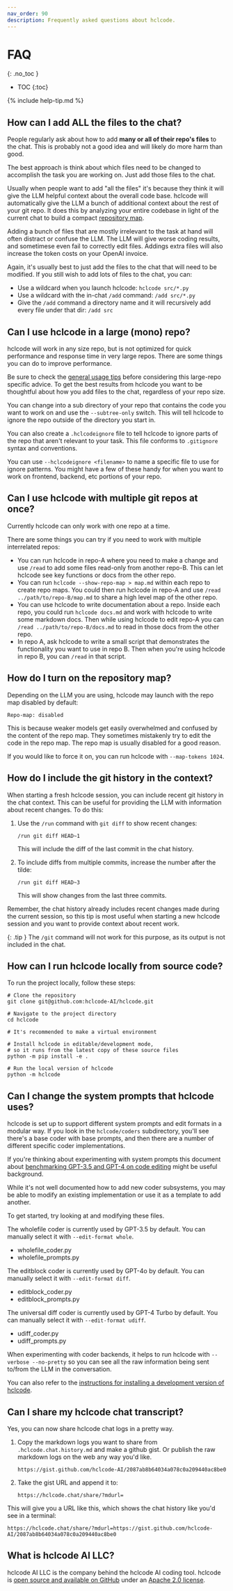 ```yaml
---
nav_order: 90
description: Frequently asked questions about hclcode.
---
```


# FAQ
{: .no_toc }

- TOC
{:toc}

{% include help-tip.md %}

## How can I add ALL the files to the chat?

People regularly ask about how to add **many or all of their repo's files** to the chat.
This is probably not a good idea and will likely do more harm than good.

The best approach is think about which files need to be changed to accomplish
the task you are working on. Just add those files to the chat.

Usually when people want to add "all the files" it's because they think it
will give the LLM helpful context about the overall code base.
hclcode will automatically give the LLM a bunch of additional context about
the rest of your git repo.
It does this by analyzing your entire codebase in light of the
current chat to build a compact
[repository map](https://hclcode.chat/2023/10/22/repomap.html).

Adding a bunch of files that are mostly irrelevant to the
task at hand will often distract or confuse the LLM.
The LLM will give worse coding results, and sometimese even fail to correctly edit files.
Addings extra files will also increase the token costs on your OpenAI invoice.

Again, it's usually best to just add the files to the chat that will need to be modified.
If you still wish to add lots of files to the chat, you can:

- Use a wildcard when you launch hclcode: `hclcode src/*.py`
- Use a wildcard with the in-chat `/add` command: `/add src/*.py`
- Give the `/add` command a directory name and it will recursively add every file under that dir: `/add src`

## Can I use hclcode in a large (mono) repo?

hclcode will work in any size repo, but is not optimized for quick
performance and response time in very large repos.
There are some things you can do to improve performance.

Be sure to check the
[general usage tips](/docs/usage/tips.html)
before considering this large-repo specific advice.
To get the best results from hclcode you want to 
be thoughtful about how you add files to the chat,
regardless of your repo size.

You can change into a sub directory of your repo that contains the
code you want to work on and use the `--subtree-only` switch.
This will tell hclcode to ignore the repo outside of the
directory you start in.

You can also create a `.hclcodeignore` file to tell hclcode
to ignore parts of the repo that aren't relevant to your task.
This file conforms to `.gitignore` syntax and conventions.

You can use `--hclcodeignore <filename>` to name a specific file
to use for ignore patterns.
You might have a few of these handy for when you want to work on
frontend, backend, etc portions of your repo.

## Can I use hclcode with multiple git repos at once?

Currently hclcode can only work with one repo at a time.

There are some things you can try if you need to work with
multiple interrelated repos:

- You can run hclcode in repo-A where you need to make a change
and use `/read` to add some files read-only from another repo-B.
This can let hclcode see key functions or docs from the other repo.
- You can run `hclcode --show-repo-map > map.md` within each
repo to create repo maps.
You could then run hclcode in repo-A and 
use `/read ../path/to/repo-B/map.md` to share
a high level map of the other repo.
- You can use hclcode to write documentation about a repo.
Inside each repo, you could run `hclcode docs.md`
and work with hclcode to write some markdown docs.
Then while using hclcode to edit repo-A
you can `/read ../path/to/repo-B/docs.md` to
read in those docs from the other repo.
- In repo A, ask hclcode to write a small script that demonstrates
the functionality you want to use in repo B.
Then when you're using hclcode in repo B, you can 
`/read` in that script.

## How do I turn on the repository map?

Depending on the LLM you are using, hclcode may launch with the repo map disabled by default:

```
Repo-map: disabled
```

This is because weaker models get easily overwhelmed and confused by the content of the
repo map. They sometimes mistakenly try to edit the code in the repo map.
The repo map is usually disabled for a good reason.

If you would like to force it on, you can run hclcode with `--map-tokens 1024`.

## How do I include the git history in the context?

When starting a fresh hclcode session, you can include recent git history in the chat context. This can be useful for providing the LLM with information about recent changes. To do this:

1. Use the `/run` command with `git diff` to show recent changes:
   ```
   /run git diff HEAD~1
   ```
   This will include the diff of the last commit in the chat history.

2. To include diffs from multiple commits, increase the number after the tilde:
   ```
   /run git diff HEAD~3
   ```
   This will show changes from the last three commits.

Remember, the chat history already includes recent changes made during the current session, so this tip is most useful when starting a new hclcode session and you want to provide context about recent work.

{: .tip }
The `/git` command will not work for this purpose, as its output is not included in the chat. 

## How can I run hclcode locally from source code?

To run the project locally, follow these steps:

```
# Clone the repository
git clone git@github.com:hclcode-AI/hclcode.git

# Navigate to the project directory
cd hclcode

# It's recommended to make a virtual environment

# Install hclcode in editable/development mode, 
# so it runs from the latest copy of these source files
python -m pip install -e .

# Run the local version of hclcode
python -m hclcode
```




## Can I change the system prompts that hclcode uses?

hclcode is set up to support different system prompts and edit formats
in a modular way. If you look in the `hclcode/coders` subdirectory, you'll
see there's a base coder with base prompts, and then there are
a number of
different specific coder implementations.

If you're thinking about experimenting with system prompts
this document about
[benchmarking GPT-3.5 and GPT-4 on code editing](https://hclcode.chat/docs/benchmarks.html)
might be useful background.

While it's not well documented how to add new coder subsystems, you may be able
to modify an existing implementation or use it as a template to add another.

To get started, try looking at and modifying these files.

The wholefile coder is currently used by GPT-3.5 by default. You can manually select it with `--edit-format whole`.

- wholefile_coder.py
- wholefile_prompts.py

The editblock coder is currently used by GPT-4o by default. You can manually select it with `--edit-format diff`.

- editblock_coder.py
- editblock_prompts.py

The universal diff coder is currently used by GPT-4 Turbo by default. You can manually select it with `--edit-format udiff`.

- udiff_coder.py
- udiff_prompts.py

When experimenting with coder backends, it helps to run hclcode with `--verbose --no-pretty` so you can see
all the raw information being sent to/from the LLM in the conversation.

You can also refer to the
[instructions for installing a development version of hclcode](https://hclcode.chat/docs/install/optional.html#install-the-development-version-of-hclcode).


## Can I share my hclcode chat transcript?

Yes, you can now share hclcode chat logs in a pretty way.

1. Copy the markdown logs you want to share from `.hclcode.chat.history.md` and make a github gist. Or publish the raw markdown logs on the web any way you'd like.

   ```
   https://gist.github.com/hclcode-AI/2087ab8b64034a078c0a209440ac8be0
   ```

2. Take the gist URL and append it to:

   ```
   https://hclcode.chat/share/?mdurl=
   ```

This will give you a URL like this, which shows the chat history like you'd see in a terminal:

```
https://hclcode.chat/share/?mdurl=https://gist.github.com/hclcode-AI/2087ab8b64034a078c0a209440ac8be0
```

## What is hclcode AI LLC?

hclcode AI LLC is the company behind the hclcode AI coding tool.
hclcode is 
[open source and available on GitHub](https://github.com/hclcode-AI/hclcode)
under an 
[Apache 2.0 license](https://github.com/hclcode-AI/hclcode/blob/main/LICENSE.txt).
